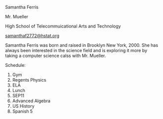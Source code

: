 Samantha Ferris

  Mr. Mueller 
  
  High School of Telecommuicational Arts and Technology
  
  samanthaf2772@hstat.org
  
  Samantha Ferris was born and raised in Brooklyn New York, 2000. She has always been interested in the science field and is exploring it more by taking a computer science calss with Mr. Mueller.
  
  Schedule:
  1. Gym
  2. Regents Physics
  3. ELA
  4. Lunch
  5. SEP11
  6. Advanced Algebra
  7. US History
  8. Spanish 5
  